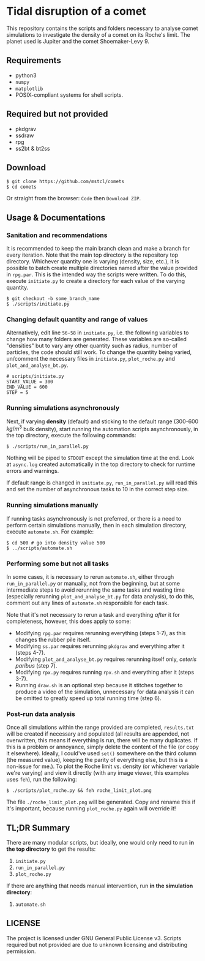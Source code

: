 # Tidal disruption of a comet

This repository contains the scripts and folders necessary to analyse comet
simulations to investigate the density of a comet on its Roche's limit. The
planet used is Jupiter and the comet Shoemaker-Levy 9.

## Requirements

- python3
- `numpy`
- `matplotlib`
- POSIX-compliant systems for shell scripts.

## Required but not provided

- pkdgrav
- ssdraw
- rpg
- ss2bt & bt2ss

## Download

```shell
$ git clone https://github.com/mstcl/comets
$ cd comets
```

Or straight from the browser: `Code` then `Download ZIP`.

## Usage & Documentations

### Sanitation and recommendations

It is recommended to keep the main branch clean and make a branch for every
iteration. Note that the main top directory is the repository top directory.
Whichever quantity one is varying (density, size, etc.), it is possible to
batch create multiple directories named after the value provided in `rpg.par`.
This is the intended way the scripts were written. To do this, execute
`initiate.py` to create a directory for each value of the varying quantity.

```shell
$ git checkout -b some_branch_name
$ ./scripts/initiate.py
```

### Changing default quantity and range of values

Alternatively, edit line `56-58` in `initiate.py`, i.e. the following variables
to change how many folders are generated. These variables are so-called
"densities" but to vary any other quantity such as radius, number of particles,
the code should still work. To change the quantity being varied, un/comment the
necessary files in `initiate.py`, `plot_roche.py` and
`plot_and_analyse_bt.py`.

```python3
# scripts/initiate.py
START_VALUE = 300
END_VALUE = 600
STEP = 5
```

### Running simulations asynchronously

Next, if varying **density** (default) and sticking to the default range (300-600 $kg/m^3$ bulk density), start running the automation scripts asynchronously, in the top directory, execute the following commands:

```shell
$ ./scripts/run_in_parallel.py
```

Nothing will be piped to `STDOUT` except the simulation time at the end. Look
at `async.log` created automatically in the top directory to check for runtime
errors and warnings.

If default range is changed in `initiate.py`, `run_in_parallel.py` will read
this and set the number of asynchronous tasks to 10 in the correct step size.

### Running simulations manually

If running tasks asynchronously is not preferred, or there is a need to perform
certain simulations manually, then in each simulation directory, execute
`automate.sh`. For example:

```shell
$ cd 500 # go into density value 500
$ ../scripts/automate.sh
```

### Performing some but not all tasks

In some cases, it is necessary to rerun `automate.sh`, either through
`run_in_parallel.py` or manually, not from the beginning, but at some
intermediate steps to avoid rerunning the same tasks and wasting time
(especially rerunning `plot_and_analyse_bt.py` for data analysis), to do this,
comment out any lines of `automate.sh` responsible for each task.

Note that it's not necessary to rerun a task and everything _after_ it for
completeness, however, this does apply to some:

- Modifying `rpg.par` requires rerunning everything (steps 1-7), as this changes the rubber pile itself.
- Modifying `ss.par` requires rerunning `pkdgrav` and everything after it (steps 4-7).
- Modifying `plot_and_analyse_bt.py` requires rerunning itself only, _ceteris paribus_ (step 7).
- Modifying `rpx.py` requires running `rpx.sh` and everything after it (steps 3-7).
- Running `draw.sh` is an optional step because it stitches together to produce a video of the simulation, unnecessary for data analysis it can be omitted to greatly speed up total running time (step 6).

### Post-run data analysis

Once all simulations within the range provided are completed, `results.txt`
will be created if necessary and populated (all results are appended, not
overwritten, this means if everything is run, there will be many duplicates. If
this is a problem or annoyance, simply delete the content of the file (or copy
it elsewhere). Ideally, I could've used `set()` somewhere on the third column
(the measured value), keeping the parity of everything else, but this is a
non-issue for me.). To plot the Roche limit vs. density (or whichever variable
we're varying) and view it directly (with any image viewer, this examples uses
`feh`), run the following:

```shell
$ ./scripts/plot_roche.py && feh roche_limit_plot.png
```

The file `./roche_limit_plot.png` will be generated. Copy and rename this if
it's important, because running `plot_roche.py` again will override it!

## TL;DR Summary

There are many modular scripts, but ideally, one would only need to run **in
the top directory** to get the results:

1. `initiate.py`
2. `run_in_parallel.py`
3. `plot_roche.py`

If there are anything that needs manual intervention, run
**in the simulation directory**:

1. `automate.sh`

## LICENSE

The project is licensed under GNU General Public License v3.
Scripts required but not provided are due to unknown licensing and distributing permission.
